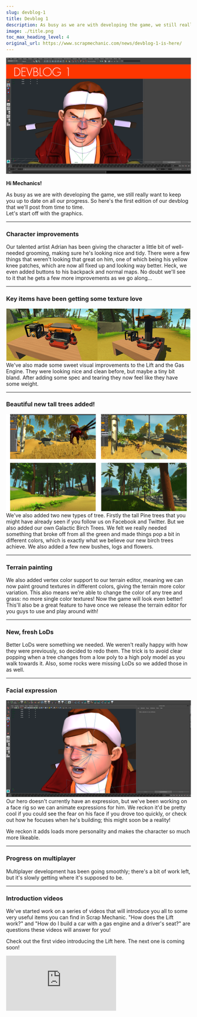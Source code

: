 ```yaml
---
slug: devblog-1
title: Devblog 1
description: As busy as we are with developing the game, we still really want to keep you up to date on all our progress. So here's the first edition of our Devblog that we'll post from time to time.
image: ./title.png
toc_max_heading_level: 4
original_url: https://www.scrapmechanic.com/news/devblog-1-is-here/
---
```


![](./title.png)

**Hi Mechanics!**

As busy as we are with developing the game, we still really want to keep you up
to date on all our progress. So here's the first edition of our devblog that
we'll post from time to time.<!--truncate--><br/> Let's start off with the
graphics.

---

### Character improvements

Our talented artist Adrian has been giving the character a little bit of
well-needed grooming, making sure he's looking nice and tidy. There were a few
things that weren't looking that great on him, one of which being his yellow
knee patches, which are now all fixed up and looking way better. Heck, we even
added buttons to his backpack and normal maps. No doubt we'll see to it that he
gets a few more improvements as we go along...

---

### Key items have been getting some texture love

![](./2.png) <br/> We've also made some sweet visual improvements to the Lift
and the Gas Engine. They were looking nice and clean before, but maybe a tiny
bit bland. After adding some spec and tearing they now feel like they have some
weight.

---

### Beautiful new tall trees added!

![](./3.png) <br/> We've also added two new types of tree. Firstly the tall Pine
trees that you might have already seen if you follow us on Facebook and Twitter.
But we also added our own Galactic Birch Trees. We felt we really needed
something that broke off from all the green and made things pop a bit in
different colors, which is exactly what we believe our new birch trees achieve.
We also added a few new bushes, logs and flowers.

---

### Terrain painting

We also added vertex color support to our terrain editor, meaning we can now
paint ground textures in different colors, giving the terrain more color
variation. This also means we're able to change the color of any tree and grass:
no more single color textures! Now the game will look even better! This'll also
be a great feature to have once we release the terrain editor for you guys to
use and play around with!

---

### New, fresh LoDs

Better LoDs were something we needed. We weren't really happy with how they were
previously, so decided to redo them. The trick is to avoid clear popping when a
tree changes from a low poly to a high poly model as you walk towards it. Also,
some rocks were missing LoDs so we added those in as well.

---

### Facial expression

![](./4.png) <br/> Our hero doesn't currently have an expression, but we've been
working on a face rig so we can animate expressions for him. We reckon it'd be
pretty cool if you could see the fear on his face if you drove too quickly, or
check out how he focuses when he's building; this might soon be a reality!

We reckon it adds loads more personality and makes the character so much more
likeable.

---

### Progress on multiplayer

Multiplayer development has been going smoothly; there's a bit of work left, but
it's slowly getting where it's supposed to be.

---

### Introduction videos

We've started work on a series of videos that will introduce you all to some
very useful items you can find in Scrap Mechanic. "How does the Lift work?" and
"How do I build a car with a gas engine and a driver's seat?" are questions
these videos will answer for you!

Check out the first video introducing the Lift here. The next one is coming
soon!

<iframe
    title="How does the Lift work?"
    src="https://www.youtube.com/embed/OifCVmm5Yi4"
    frameBorder="0"
    allow="accelerometer; autoplay; clipboard-write; encrypted-media; gyroscope; picture-in-picture"
    allowFullscreen
    style={{ aspectRatio: '16/9', width: '100%'}}
/>

---

### Secret

We're also working on something secret. We can't wait to reveal it!

If you have any requests or suggestions, feel free to contact us via Facebook or
Twitter We love hearing from all you future Mechanics!
